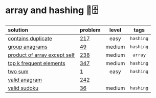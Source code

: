 # array and hashing 🔑🗄️
| solution |  problem | level | tags |
| :--- |:--- | :---: | :---: |
| [contains duplicate](https://github.com/aliml92/leetcode/blob/285ba77d3f10bb54774502fc3bf3fbbc0c47183e/array_hashing/contains_duplicate_217/main.go) | [217](https://leetcode.com/problems/contains-duplicate/) | easy | `hashing` |
| [group anagrams](https://github.com/aliml92/leetcode/blob/285ba77d3f10bb54774502fc3bf3fbbc0c47183e/array_hashing/group_anagrams_49/solution.go) | [49](https://leetcode.com/problems/group-anagrams/) | medium | `hashing` |
| [product of array except self](https://github.com/aliml92/leetcode/blob/285ba77d3f10bb54774502fc3bf3fbbc0c47183e/array_hashing/product_of_array_except_self_238/solution.go) | [238](https://leetcode.com/problems/product-of-array-except-self/) | medium | `array` |
| [top k frequent elements](https://github.com/aliml92/leetcode/blob/285ba77d3f10bb54774502fc3bf3fbbc0c47183e/array_hashing/top_k_frequent_elements_347/solution.go) | [347](https://leetcode.com/problems/top-k-frequent-elements/) |  medium | `hashing` |
| [two sum](https://github.com/aliml92/leetcode/blob/285ba77d3f10bb54774502fc3bf3fbbc0c47183e/array_hashing/two_sum_1/main.go) | [1](https://leetcode.com/problems/two-sum/) |  easy | `hashing` |
| [valid anagram](https://github.com/aliml92/leetcode/blob/285ba77d3f10bb54774502fc3bf3fbbc0c47183e/array_hashing/valid_anagram_242/main.go) | [242](https://leetcode.com/problems/valid-anagram/) |
| [valid sudoku](https://github.com/aliml92/leetcode/blob/285ba77d3f10bb54774502fc3bf3fbbc0c47183e/array_hashing/valid_sudoku_36/solution.go) | [36](https://leetcode.com/problems/valid-sudoku/) | medium | `hashing` |
